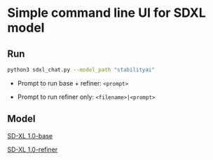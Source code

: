 # Simple command line UI for SDXL model

## Run

```bash
python3 sdxl_chat.py --model_path "stabilityai"
```

- Prompt to run base + refiner: ```<prompt>```

- Prompt to run refiner only: ```<filename>|<prompt>```



## Model

[SD-XL 1.0-base](https://huggingface.co/stabilityai/stable-diffusion-xl-base-1.0)

[SD-XL 1.0-refiner](https://huggingface.co/stabilityai/stable-diffusion-xl-refiner-1.0)
